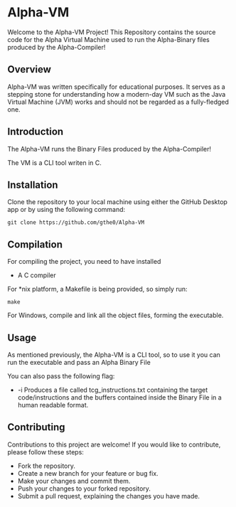 # Alpha-VM
Welcome to the Alpha-VM Project!
This Repository contains the source code for the Alpha Virtual Machine used to run the Alpha-Binary files produced by the Alpha-Compiler!

## Overview
Alpha-VM was written specifically for educational purposes. It serves as a stepping stone for understanding how a modern-day VM such as the Java Virtual Machine (JVM) works and should not be regarded as a fully-fledged one.

## Introduction
The Alpha-VM runs the Binary Files produced by the Alpha-Compiler!

The VM is a CLI tool writen in C. 

## Installation

Clone the repository to your local machine using either the GitHub Desktop app or by using the following command:

```console
git clone https://github.com/gthe0/Alpha-VM
```

## Compilation
For compiling the project, you need to have installed
- A C compiler

For \*nix platform, a Makefile is being provided, so simply run:
```console
make
```

For Windows, compile and link all the object files, forming the executable.

## Usage
As mentioned previously, the Alpha-VM is a CLI tool, so to use it you can run the executable and pass an Alpha Binary File 

You can also pass the following flag: 

- -i Produces a file called tcg_instructions.txt containing the target code/instructions and the buffers contained inside the Binary File in a human readable format.

## Contributing

Contributions to this project are welcome! If you would like to contribute, please follow these steps:

- Fork the repository.
- Create a new branch for your feature or bug fix.
- Make your changes and commit them.
- Push your changes to your forked repository.
- Submit a pull request, explaining the changes you have made.

